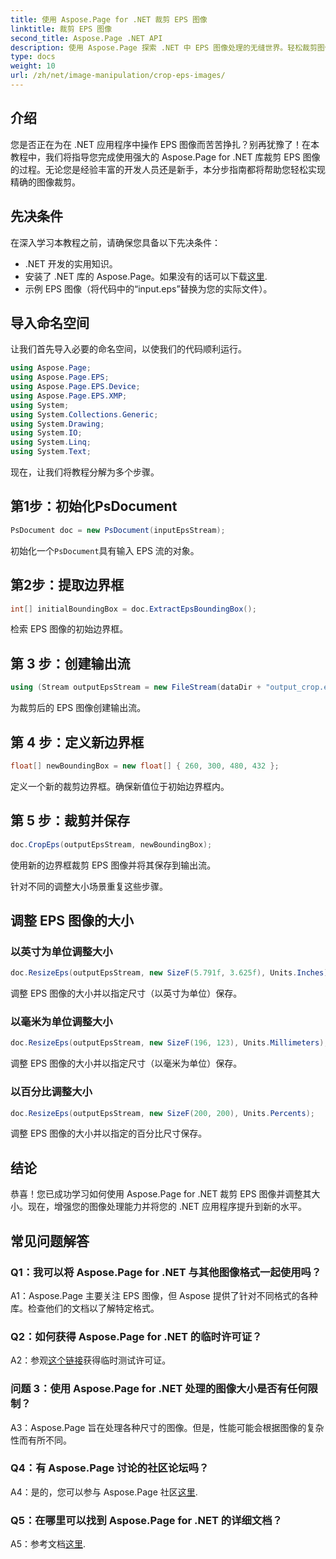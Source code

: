 ```yaml
---
title: 使用 Aspose.Page for .NET 裁剪 EPS 图像
linktitle: 裁剪 EPS 图像
second_title: Aspose.Page .NET API
description: 使用 Aspose.Page 探索 .NET 中 EPS 图像处理的无缝世界。轻松裁剪图像并调整图像大小，以获得令人惊叹的结果。
type: docs
weight: 10
url: /zh/net/image-manipulation/crop-eps-images/
---
```

## 介绍

您是否正在为在 .NET 应用程序中操作 EPS 图像而苦苦挣扎？别再犹豫了！在本教程中，我们将指导您完成使用强大的 Aspose.Page for .NET 库裁剪 EPS 图像的过程。无论您是经验丰富的开发人员还是新手，本分步指南都将帮助您轻松实现精确的图像裁剪。

## 先决条件

在深入学习本教程之前，请确保您具备以下先决条件：

- .NET 开发的实用知识。
- 安装了 .NET 库的 Aspose.Page。如果没有的话可以下载[这里](https://releases.aspose.com/page/net/).
- 示例 EPS 图像（将代码中的“input.eps”替换为您的实际文件）。

## 导入命名空间

让我们首先导入必要的命名空间，以使我们的代码顺利运行。 

```csharp
using Aspose.Page;
using Aspose.Page.EPS;
using Aspose.Page.EPS.Device;
using Aspose.Page.EPS.XMP;
using System;
using System.Collections.Generic;
using System.Drawing;
using System.IO;
using System.Linq;
using System.Text;
```

现在，让我们将教程分解为多个步骤。

## 第1步：初始化PsDocument

```csharp
PsDocument doc = new PsDocument(inputEpsStream);
```

初始化一个`PsDocument`具有输入 EPS 流的对象。

## 第2步：提取边界框

```csharp
int[] initialBoundingBox = doc.ExtractEpsBoundingBox();
```

检索 EPS 图像的初始边界框。

## 第 3 步：创建输出流

```csharp
using (Stream outputEpsStream = new FileStream(dataDir + "output_crop.eps", FileMode.Create, FileAccess.Write))
```

为裁剪后的 EPS 图像创建输出流。

## 第 4 步：定义新边界框

```csharp
float[] newBoundingBox = new float[] { 260, 300, 480, 432 };
```

定义一个新的裁剪边界框。确保新值位于初始边界框内。

## 第 5 步：裁剪并保存

```csharp
doc.CropEps(outputEpsStream, newBoundingBox);
```

使用新的边界框裁剪 EPS 图像并将其保存到输出流。

针对不同的调整大小场景重复这些步骤。

## 调整 EPS 图像的大小

### 以英寸为单位调整大小

```csharp
doc.ResizeEps(outputEpsStream, new SizeF(5.791f, 3.625f), Units.Inches);
```

调整 EPS 图像的大小并以指定尺寸（以英寸为单位）保存。

### 以毫米为单位调整大小

```csharp
doc.ResizeEps(outputEpsStream, new SizeF(196, 123), Units.Millimeters);
```

调整 EPS 图像的大小并以指定尺寸（以毫米为单位）保存。

### 以百分比调整大小

```csharp
doc.ResizeEps(outputEpsStream, new SizeF(200, 200), Units.Percents);
```

调整 EPS 图像的大小并以指定的百分比尺寸保存。

## 结论

恭喜！您已成功学习如何使用 Aspose.Page for .NET 裁剪 EPS 图像并调整其大小。现在，增强您的图像处理能力并将您的 .NET 应用程序提升到新的水平。

## 常见问题解答

### Q1：我可以将 Aspose.Page for .NET 与其他图像格式一起使用吗？

A1：Aspose.Page 主要关注 EPS 图像，但 Aspose 提供了针对不同格式的各种库。检查他们的文档以了解特定格式。

### Q2：如何获得 Aspose.Page for .NET 的临时许可证？

 A2：参观[这个链接](https://purchase.aspose.com/temporary-license/)获得临时测试许可证。

### 问题 3：使用 Aspose.Page for .NET 处理的图像大小是否有任何限制？

A3：Aspose.Page 旨在处理各种尺寸的图像。但是，性能可能会根据图像的复杂性而有所不同。

### Q4：有 Aspose.Page 讨论的社区论坛吗？

 A4：是的，您可以参与 Aspose.Page 社区[这里](https://forum.aspose.com/c/page/39).

### Q5：在哪里可以找到 Aspose.Page for .NET 的详细文档？

 A5：参考文档[这里](https://reference.aspose.com/page/net/).